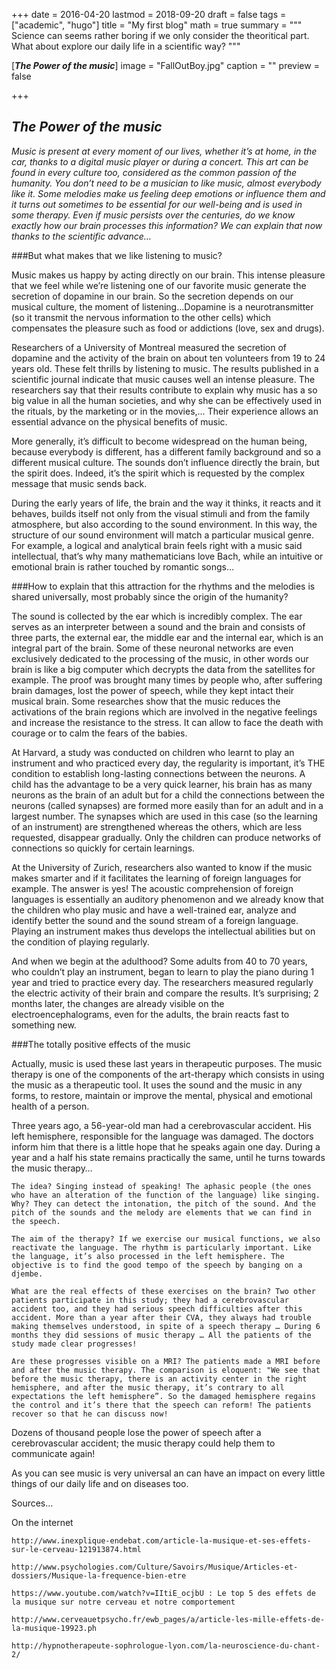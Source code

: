 +++
date = 2016-04-20
lastmod = 2018-09-20
draft = false
tags = ["academic", "hugo"]
title = "My first blog"
math = true
summary = """
Science can seems rather boring if we only consider the theoritical part. What about explore our daily life in a scientific way? 
"""

[_**The Power of the music**_]
image = "FallOutBoy.jpg"
caption = ""
preview = false

+++

## _**The Power of the music**_

*Music is present at every moment of our lives, whether it’s at home, in the car, thanks to a digital music player or during a concert. This art can be found in every culture too, considered as the common passion of the humanity. You don’t need to be a musician to like music, almost everybody like it.  Some melodies make us feeling deep emotions or influence them and it turns out sometimes to be essential for our well-being and is used in some therapy. Even if music persists over the centuries, do we know exactly how our brain processes this information?   We can explain that now thanks to the scientific advance…*

###But what makes that we like listening to music? 

Music makes us happy by acting directly on our brain. This intense pleasure that we feel while we’re listening one of our favorite music generate the secretion of dopamine in our brain. So the secretion depends on our musical culture, the moment of listening…Dopamine is a neurotransmitter (so it transmit the nervous information to the other cells) which compensates the pleasure such as food or addictions (love, sex and drugs). 

Researchers of a University of Montreal measured the secretion of dopamine and the activity of the brain on about ten volunteers from 19 to 24 years old. These felt thrills by listening to music. The results published in a scientific journal indicate that music causes well an intense pleasure. The researchers say that their results contribute to explain why music has a so big value in all the human societies, and why she can be effectively used in the rituals, by the marketing or in the movies,… Their experience allows an essential advance on the physical benefits of music.

More generally, it’s difficult to become widespread on the human being, because everybody is different, has a different family background and so a different musical culture. The sounds don’t influence directly the brain, but the spirit does. Indeed, it’s the spirit which is requested by the complex message that music sends back. 

During the early years of life, the brain and the way it thinks, it reacts and it behaves, builds itself not only from the visual stimuli and from the family atmosphere, but also according to the sound environment. In this way, the structure of our sound environment will match a particular musical genre. For example, a logical and analytical brain feels right with a music said intellectual, that’s why many mathematicians love Bach, while an intuitive or emotional brain is rather touched by romantic songs…

###How to explain that this attraction for the rhythms and the melodies is shared universally, most probably since the origin of the humanity? 

The sound is collected by the ear which is incredibly complex. The ear serves as an interpreter between a sound and the brain and consists of three parts, the external ear, the middle ear and the internal ear, which is an integral part of the brain. Some of these neuronal networks are even exclusively dedicated to the processing of the music, in other words our brain is like a big computer which decrypts the data from the satellites for example. The proof was brought many times by people who, after suffering brain damages, lost the power of speech, while they kept intact their musical brain. Some researches show that the music reduces the activations of the brain regions which are involved in the negative feelings and increase the resistance to the stress. It can allow to face the death with courage or to calm the fears of the babies. 

At Harvard, a study was conducted on children who learnt to play an instrument and who practiced every day, the regularity is important, it’s THE condition to establish long-lasting connections between the neurons. A child has the advantage to be a very quick learner, his brain has as many neurons as the brain of an adult but for a child the connections between the neurons (called synapses) are formed more easily than for an adult and in a largest number. The synapses which are used in this case (so the learning of an instrument) are strengthened whereas the others, which are less requested, disappear gradually. Only the children can produce networks of connections so quickly for certain learnings.

At the University of Zurich, researchers also wanted to know if the music makes smarter and if it facilitates the learning of foreign languages for example. The answer is yes! The acoustic comprehension of foreign languages is essentially an auditory phenomenon and we already know that the children who play music and have a well-trained ear, analyze and identify better the sound and the sound stream of a foreign language. Playing an instrument makes thus develops the intellectual abilities but on the condition of playing regularly. 

And when we begin at the adulthood? Some adults from 40 to 70 years, who couldn’t play an instrument, began to learn to play the piano during 1 year and tried to practice every day. The researchers measured regularly the electric activity of their brain and compare the results. It’s surprising; 2 months later, the changes are already visible on the electroencephalograms, even for the adults, the brain reacts fast to something new.

###The totally positive effects of the music 

Actually, music is used these last years in therapeutic purposes. The music therapy is one of the components of the art-therapy which consists in using the music as a therapeutic tool. It uses the sound and the music in any forms, to restore, maintain or improve the mental, physical and emotional health of a person.

Three years ago, a 56-year-old man had a cerebrovascular accident. His left hemisphere, responsible for the language was damaged. The doctors inform him that there is a little hope that he speaks again one day. During a year and a half his state remains practically the same, until he turns towards the music therapy…

 	The idea? Singing instead of speaking! The aphasic people (the ones who have an alteration of the function of the language) like singing. Why? They can detect the intonation, the pitch of the sound. And the pitch of the sounds and the melody are elements that we can find in the speech.

 	The aim of the therapy? If we exercise our musical functions, we also reactivate the language. The rhythm is particularly important. Like the language, it’s also processed in the left hemisphere. The objective is to find the good tempo of the speech by banging on a djembe.

 	What are the real effects of these exercises on the brain? Two other patients participate in this study; they had a cerebrovascular accident too, and they had serious speech difficulties after this accident. More than a year after their CVA, they always had trouble making themselves understood, in spite of a speech therapy … During 6 months they did sessions of music therapy … All the patients of the study made clear progresses!

 	Are these progresses visible on a MRI? The patients made a MRI before and after the music therapy. The comparison is eloquent: "We see that before the music therapy, there is an activity center in the right hemisphere, and after the music therapy, it’s contrary to all expectations the left hemisphere”. So the damaged hemisphere regains the control and it’s there that the speech can reform! The patients recover so that he can discuss now!

Dozens of thousand people lose the power of speech after a cerebrovascular accident; the music therapy could help them to communicate again!


As you can see music is very universal an can have an impact on every little things of our daily life and on diseases too. 

Sources…

On the internet

 	http://www.inexplique-endebat.com/article-la-musique-et-ses-effets-sur-le-cerveau-121913874.html

 	http://www.psychologies.com/Culture/Savoirs/Musique/Articles-et-dossiers/Musique-la-frequence-bien-etre

 	https://www.youtube.com/watch?v=IItiE_ocjbU : Le top 5 des effets de la musique sur notre cerveau et notre comportement

 	http://www.cerveauetpsycho.fr/ewb_pages/a/article-les-mille-effets-de-la-musique-19923.ph

 	http://hypnotherapeute-sophrologue-lyon.com/la-neuroscience-du-chant-2/









